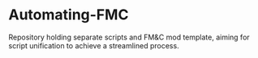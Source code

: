 # Automating-FMC
Repository holding separate scripts and FM&amp;C mod template, aiming for script unification to achieve a streamlined process.

